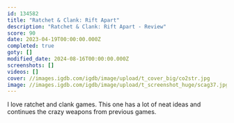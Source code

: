 ```yaml
---
id: 134582
title: "Ratchet & Clank: Rift Apart"
description: "Ratchet & Clank: Rift Apart - Review"
score: 90
date: 2023-04-19T00:00:00.000Z
completed: true
goty: []
modified_date: 2024-08-16T00:00:00.000Z
screenshots: []
videos: []
cover: //images.igdb.com/igdb/image/upload/t_cover_big/co2str.jpg
image: //images.igdb.com/igdb/image/upload/t_screenshot_huge/scag37.jpg
---
```

I love ratchet and clank games. This one has a lot of neat ideas and continues the crazy weapons from previous games.